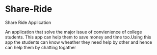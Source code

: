 # Share-Ride
Share Ride Application

An application that solve the major issue of convienience of college students. This app can help them to save money and time too.Using this app the students can know wheather they need help by other and hence can help them by chatting togather 
